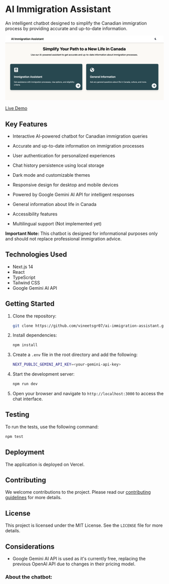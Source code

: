 # AI Immigration Assistant

An intelligent chatbot designed to simplify the Canadian immigration process by providing accurate and up-to-date information.

![AI Immigration Assistant Screenshot](./images/screenshot.png)

[Live Demo](https://ai-immigration-assistant.vercel.app/)

## Key Features

- Interactive AI-powered chatbot for Canadian immigration queries
- Accurate and up-to-date information on immigration processes
- User authentication for personalized experiences
- Chat history persistence using local storage
- Dark mode and customizable themes
- Responsive design for desktop and mobile devices
- Powered by Google Gemini AI API for intelligent responses
- General information about life in Canada
- Accessibility features

- Multilingual support (Not implemented yet)

**Important Note:** This chatbot is designed for informational purposes only and should not replace professional immigration advice.

## Technologies Used

- Next.js 14
- React
- TypeScript
- Tailwind CSS
- Google Gemini AI API

## Getting Started

1. Clone the repository:
   ```bash
   git clone https://github.com/vineetsgr07/ai-immigration-assistant.git

2. Install dependencies:
   ```bash
   npm install
   ```

3. Create a `.env` file in the root directory and add the following:
   ```bash
   NEXT_PUBLIC_GEMINI_API_KEY=<your-gemini-api-key>
   ```

4. Start the development server:
   ```bash
   npm run dev
   ```

5. Open your browser and navigate to `http://localhost:3000` to access the chat interface.

## Testing

To run the tests, use the following command:
```bash
npm test
```

## Deployment

The application is deployed on Vercel.

## Contributing

We welcome contributions to the project. Please read our [contributing guidelines](CONTRIBUTING.md) for more details.

## License

This project is licensed under the MIT License. See the `LICENSE` file for more details.

## Considerations
 - Google Gemini AI API is used as it's currently free, replacing the previous OpenAI API due to changes in their pricing model.

### About the chatbot:
